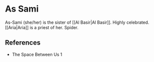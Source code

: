 # As Sami
As-Sami (she/her) is the sister of [[Al Basir|Al Basir]]. Highly celebrated. [[Aria|Aria]] is a priest of her. Spider.

## References
- The Space Between Us 1
